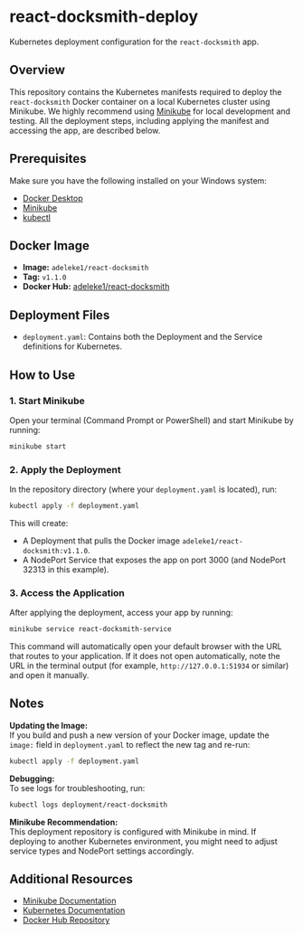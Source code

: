 # react-docksmith-deploy

Kubernetes deployment configuration for the `react-docksmith` app.

## Overview

This repository contains the Kubernetes manifests required to deploy the `react-docksmith` Docker container on a local Kubernetes cluster using Minikube. We highly recommend using [Minikube](https://minikube.sigs.k8s.io/docs/start/) for local development and testing. All the deployment steps, including applying the manifest and accessing the app, are described below.

## Prerequisites

Make sure you have the following installed on your Windows system:

- [Docker Desktop](https://www.docker.com/products/docker-desktop)
- [Minikube](https://minikube.sigs.k8s.io/docs/start/)
- [kubectl](https://kubernetes.io/docs/tasks/tools/)

## Docker Image

- **Image:** `adeleke1/react-docksmith`
- **Tag:** `v1.1.0`
- **Docker Hub:** [adeleke1/react-docksmith](https://hub.docker.com/r/adeleke1/react-docksmith)

## Deployment Files

- `deployment.yaml`: Contains both the Deployment and the Service definitions for Kubernetes.

## How to Use

### 1. Start Minikube

Open your terminal (Command Prompt or PowerShell) and start Minikube by running:

```bash
minikube start
```

### 2. Apply the Deployment

In the repository directory (where your `deployment.yaml` is located), run:

```bash
kubectl apply -f deployment.yaml
```

This will create:

- A Deployment that pulls the Docker image `adeleke1/react-docksmith:v1.1.0`.
- A NodePort Service that exposes the app on port 3000 (and NodePort 32313 in this example).

### 3. Access the Application

After applying the deployment, access your app by running:

```bash
minikube service react-docksmith-service
```

This command will automatically open your default browser with the URL that routes to your application. If it does not open automatically, note the URL in the terminal output (for example, `http://127.0.0.1:51934` or similar) and open it manually.

## Notes

**Updating the Image:**  
If you build and push a new version of your Docker image, update the `image:` field in `deployment.yaml` to reflect the new tag and re-run:

```bash
kubectl apply -f deployment.yaml
```

**Debugging:**  
To see logs for troubleshooting, run:

```bash
kubectl logs deployment/react-docksmith
```

**Minikube Recommendation:**  
This deployment repository is configured with Minikube in mind. If deploying to another Kubernetes environment, you might need to adjust service types and NodePort settings accordingly.

## Additional Resources

- [Minikube Documentation](https://minikube.sigs.k8s.io/docs/)
- [Kubernetes Documentation](https://kubernetes.io/docs/home/)
- [Docker Hub Repository](https://hub.docker.com/r/adeleke1/react-docksmith)

